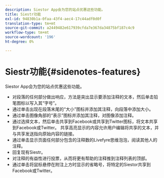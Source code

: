 ```yaml
---
description: Siestor App会为您的站点优惠这些功能。
title: Siestr功能
exl-id: 94830b1a-0faa-43f4-aec4-17c44adf0d0f
translation-type: tm+mt
source-git-commit: a2449482e617939cfda7e367da34875bf187c4c9
workflow-type: tm+mt
source-wordcount: '196'
ht-degree: 0%

---
```


# Siestr功能{#sidenotes-features}

Siestor App会为您的站点优惠这些功能。



* 对段落的任何部分做出响应，方法是突出显示要添加注释的文本，然后单击铅笔图标以写入其“字号”。
* 通过单击出现在段落末尾的“大小”图标并添加其注释，向段落中添加大小。
* 通过单击图像角部的“表示”图标并添加其注释，对图像添加注释。
* 通过选择文本，然后单击共享到Facebook或共享到Twitter图标，将文本共享到Facebook或Twitter。 共享高亮显示的内容允许用户编辑将共享的文本，并与共享发送指向原始内容的链接。
* 通过单击显示页面任何部分包含的注释数的Livefyre思维泡泡，阅读其他人的注释。
* 回复现有Siestr。
* 对注释的有益性进行投票，从而将更有帮助的注释推到注释列表的顶部。
* 通过单击将鼠标悬停在附注上方时显示的省略号，将特定的Siestor共享到Facebook或Twitter。
